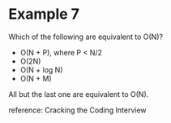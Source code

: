 # Example 7

Which of the following are equivalent to O(N)?

- O(N + P), where P < N/2
- O(2N)
- O(N + log N)
- O(N + M)

All but the last one are equivalent to O(N).

reference: Cracking the Coding Interview
